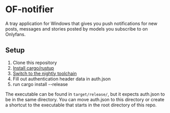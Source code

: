 # OF-notifier
A tray application for Windows that gives you push notifications for new posts, messages and stories posted by models you subscribe to on Onlyfans.

## Setup
1. Clone this repository
2. [Install cargo/rustup](https://www.rust-lang.org/tools/install)
3. [Switch to the nightly toolchain](https://rust-lang.github.io/rustup/concepts/channels.html)
4. Fill out authentication header data in auth.json
5. run cargo install --release

The executable can be found in `target/release/`, but it expects auth.json to be in the same directory. You can move auth.json to this directory or create a shortcut to the executable that starts in the root directory of this repo.
